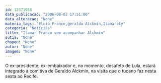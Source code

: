 ```yaml
---
id: 12371958
data_publicacao: "2006-08-03 17:51:00"
data_alteracao: "None"
materia_tags: "Elcio Franco,geraldo Alckmin,Itamaraty"
categoria: "Notícias"
title: "Itamar Franco vem acompanhar Alckmin"
sutia: "None"
chapeu: "None"
autor: "None"
imagem: "None"
---
```

<p><P>O ex-presidente, ex-embaixador e, no momento, desafeto de Lula, estará integrado à comitiva de Geraldo Alckmin, na visita que o tucano faz nesta sexta&nbsp;ao Recife.</P> </p>
